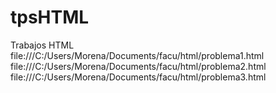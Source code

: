 # tpsHTML
Trabajos HTML
file:///C:/Users/Morena/Documents/facu/html/problema1.html
file:///C:/Users/Morena/Documents/facu/html/problema2.html
file:///C:/Users/Morena/Documents/facu/html/problema3.html
